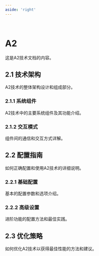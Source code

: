 ```yaml
---
aside: 'right'
---
```


<br>

# A2

这是A2技术文档的内容。

## 2.1 技术架构

A2技术的整体架构设计和组成部分。

### 2.1.1 系统组件

A2技术中的主要系统组件及其功能介绍。

### 2.1.2 交互模式

组件间的通信和交互方式详解。

## 2.2 配置指南

如何正确配置和使用A2技术的详细说明。

### 2.2.1 基础配置

基本的配置参数和选项介绍。

### 2.2.2 高级设置

进阶功能的配置方法和最佳实践。

## 2.3 优化策略

如何优化A2技术以获得最佳性能的方法和建议。 